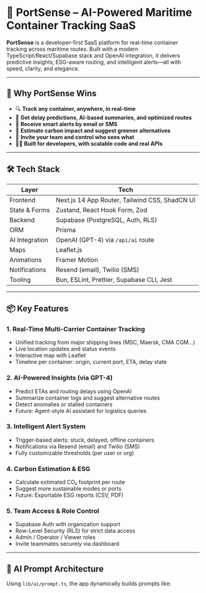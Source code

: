 # 🌊 PortSense – AI-Powered Maritime Container Tracking SaaS

**PortSense** is a developer-first SaaS platform for real-time container tracking across maritime routes. Built with a modern TypeScript/React/Supabase stack and OpenAI integration, it delivers predictive insights, ESG-aware routing, and intelligent alerts—all with speed, clarity, and elegance.

---

## 🚀 Why PortSense Wins

- 🔍 **Track any container, anywhere, in real-time**
- 🔮 **Get delay predictions, AI-based summaries, and optimized routes**
- 📣 **Receive smart alerts by email or SMS**
- 🌱 **Estimate carbon impact and suggest greener alternatives**
- 🔐 **Invite your team and control who sees what**
- 🧑‍💻 **Built for developers, with scalable code and real APIs**

---

## 🛠️ Tech Stack

| Layer          | Tech                                         |
|----------------|----------------------------------------------|
| Frontend       | Next.js 14 App Router, Tailwind CSS, ShadCN UI |
| State & Forms  | Zustand, React Hook Form, Zod                |
| Backend        | Supabase (PostgreSQL, Auth, RLS)             |
| ORM            | Prisma                                       |
| AI Integration | OpenAI (GPT-4) via `/api/ai` route           |
| Maps           | Leaflet.js                                   |
| Animations     | Framer Motion                                |
| Notifications  | Resend (email), Twilio (SMS)                 |
| Tooling        | Bun, ESLint, Prettier, Supabase CLI, Jest    |

---

## 📦 Key Features

### 1. Real-Time Multi-Carrier Container Tracking
- Unified tracking from major shipping lines (MSC, Maersk, CMA CGM…)
- Live location updates and status events
- Interactive map with Leaflet
- Timeline per container: origin, current port, ETA, delay state

### 2. AI-Powered Insights (via GPT-4)
- Predict ETAs and routing delays using OpenAI
- Summarize container logs and suggest alternative routes
- Detect anomalies or stalled containers
- Future: Agent-style AI assistant for logistics queries

### 3. Intelligent Alert System
- Trigger-based alerts: stuck, delayed, offline containers
- Notifications via Resend (email) and Twilio (SMS)
- Fully customizable thresholds (per user or org)

### 4. Carbon Estimation & ESG
- Calculate estimated CO₂ footprint per route
- Suggest more sustainable modes or ports
- Future: Exportable ESG reports (CSV, PDF)

### 5. Team Access & Role Control
- Supabase Auth with organization support
- Row-Level Security (RLS) for strict data access
- Admin / Operator / Viewer roles
- Invite teammates securely via dashboard

---

## 🧠 AI Prompt Architecture

Using `lib/ai/prompt.ts`, the app dynamically builds prompts like: